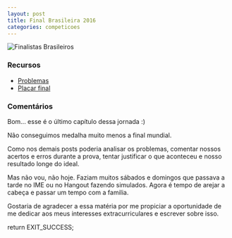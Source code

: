 ```yaml
---
layout: post
title: Final Brasileira 2016
categories: competicoes
---
```


![Finalistas Brasileiros]({{site.baseurl}}/images/2016-11-12-final-brasileira-2016/20161111_134045.jpg)

### Recursos
* [Problemas](http://maratona.ime.usp.br/resultados16/contest.pdf)
* [Placar final](http://maratona.ime.usp.br/resultados16/reports/detailed-scoreboard.htm)

### Comentários

Bom... esse é o último capítulo dessa jornada :)

Não conseguimos medalha muito menos a final mundial.

Como nos demais posts poderia analisar os problemas, comentar nossos acertos e erros durante a prova, tentar justificar o que aconteceu e nosso resultado longe do ideal.

Mas não vou, não hoje. Faziam muitos sábados e domingos que passava a tarde no IME ou no Hangout fazendo simulados. Agora é tempo de arejar a cabeça e passar um tempo com a familia.

Gostaria de agradecer a essa matéria por me propiciar a oportunidade de me dedicar aos meus interesses extracurriculares e escrever sobre isso.

return EXIT_SUCCESS;
